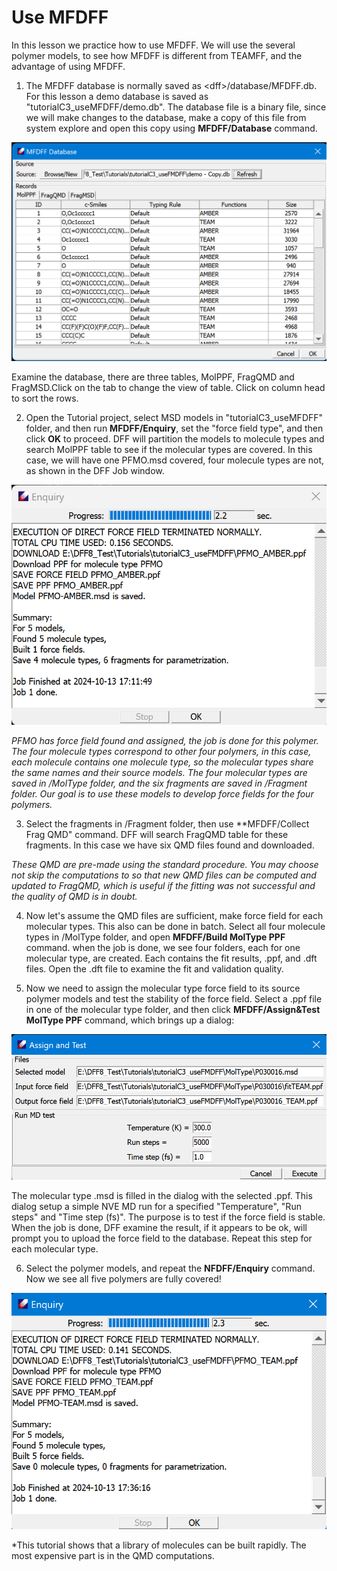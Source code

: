 # Use MFDFF

In this lesson we practice how to use MFDFF. We will use the several polymer models, to see how MFDFF is different from TEAMFF, and the advantage of using MFDFF.

1. The MFDFF database is normally saved as \<dff\>/database/MFDFF.db. For this lesson a demo database is saved as "tutorialC3_useMFDFF/demo.db". The database file is a binary file, since we will make changes to the database, make a copy of this file from system explore and open this copy using **MFDFF/Database** command.

![demo-copy.db](image.png)

Examine the database, there are three tables, MolPPF, FragQMD and FragMSD.Click on the tab to change the view of table. Click on column head to sort the rows.  

2. Open the Tutorial project, select MSD models in "tutorialC3_useMFDFF" folder, and then run **MFDFF/Enquiry**, set the "force field type", and then click **OK** to proceed. DFF will partition the models to molecule types and search MolPPF table to see if the molecular types are covered. In this case, we will have one PFMO.msd covered, four molecule types are not, as shown in the DFF Job window.

![job dialog](./image-1.png) 

*PFMO has force field found and assigned, the job is done for this polymer. The four molecule types correspond to other four polymers, in this case, each molecule contains one molecule type, so the molecular types share the same names and their source models. The four molecular types are saved in /MolType folder, and the six fragments are saved in /Fragment folder. Our goal is to use these models to develop force fields for the four polymers.*

3. Select the fragments in /Fragment folder, then use **MFDFF/Collect Frag QMD" command. DFF will search FragQMD table for these fragments. In this case we have six QMD files found and downloaded.

*These QMD are pre-made using the standard procedure. You may choose not skip the computations to so that new QMD files can be computed and updated to FragQMD, which is useful if the fitting was not successful and the quality of QMD is in doubt.*

4. Now let's assume the QMD files are sufficient, make force field for each molecular types. This also can be done in batch. Select all four molecule types in /MolType folder, and open **MFDFF/Build MolType PPF** command. when the job is done, we see four folders, each for one molecular type, are created. Each contains the fit results, .ppf, and .dft files. Open the .dft file to examine the fit and validation quality.

5. Now we need to assign the molecular type force field to its source polymer models and test the stability of the force field. Select a .ppf file in one of the molecular type folder, and then click **MFDFF/Assign&Test MolType PPF** command, which brings up a dialog:

![assign&test dialog](image-2.png)

The molecular type .msd is filled in the dialog with the selected .ppf. This dialog setup a simple NVE MD run for a specified "Temperature", "Run steps" and "Time step (fs)". The purpose is to test if the force field is stable.
When the job is done, DFF examine the result, if it appears to be ok,  will prompt you to upload the force field to the database. 
Repeat this step for each molecular type.

6. Select the polymer models, and repeat the **NFDFF/Enquiry** command. Now we see all five polymers are fully covered!

![result enquiry](image-3.png)

*This tutorial shows that a library of molecules can be built rapidly. The most expensive part is in the QMD computations.
